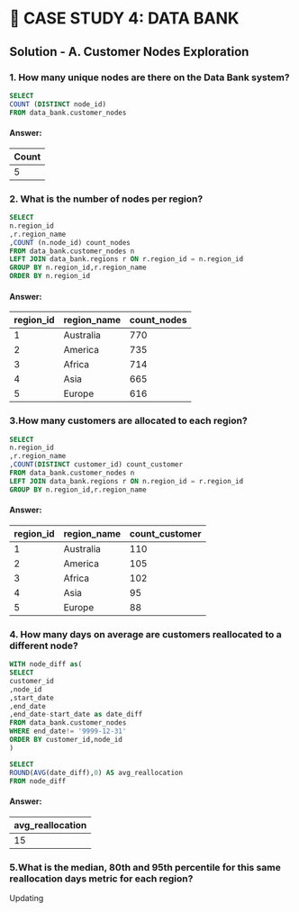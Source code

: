 # 🏦 CASE STUDY 4: DATA BANK

## Solution - A. Customer Nodes Exploration

### 1. How many unique nodes are there on the Data Bank system?
````SQL
SELECT
COUNT (DISTINCT node_id)
FROM data_bank.customer_nodes
````
#### Answer:
| Count |
| ------|
| 5     |

### 2. What is the number of nodes per region?
```sql
SELECT
n.region_id
,r.region_name
,COUNT (n.node_id) count_nodes
FROM data_bank.customer_nodes n
LEFT JOIN data_bank.regions r ON r.region_id = n.region_id
GROUP BY n.region_id,r.region_name
ORDER BY n.region_id
````
#### Answer:
|region_id|region_name|count_nodes|
|---------|-----------|-----------|
|1        |Australia  |770        |
|2        |America    |735        |
|3        |Africa     |714        |
|4        |Asia       |665        |
|5        |Europe     |616        |

### 3.How many customers are allocated to each region?
````sql
SELECT
n.region_id
,r.region_name
,COUNT(DISTINCT customer_id) count_customer
FROM data_bank.customer_nodes n
LEFT JOIN data_bank.regions r ON n.region_id = r.region_id
GROUP BY n.region_id,r.region_name
````
#### Answer:
|region_id|region_name|count_customer|
|---------|-----------|--------------|
|1        |Australia  |110           |
|2        |America    |105           |
|3        |Africa     |102           |
|4        |Asia       |95            |
|5        |Europe     |88            |

### 4. How many days on average are customers reallocated to a different node?
```sql
WITH node_diff as(
SELECT
customer_id
,node_id
,start_date
,end_date
,end_date-start_date as date_diff
FROM data_bank.customer_nodes
WHERE end_date!= '9999-12-31'
ORDER BY customer_id,node_id
)

SELECT
ROUND(AVG(date_diff),0) AS avg_reallocation
FROM node_diff
```
#### Answer:
|avg_reallocation|
|----------------|
|15              |

### 5.What is the median, 80th and 95th percentile for this same reallocation days metric for each region?

Updating

